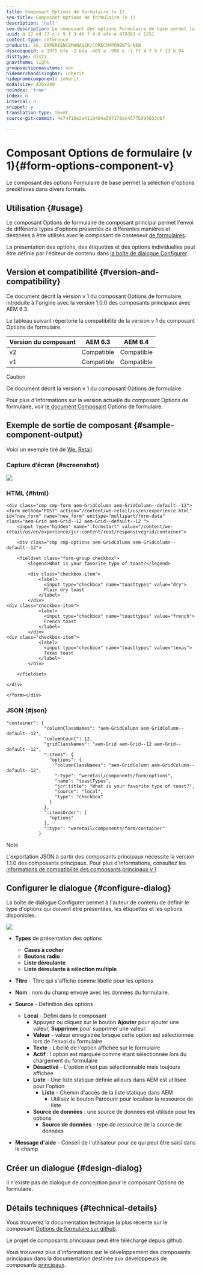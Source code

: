 ```yaml
---
title: Composant Options de formulaire (v 1)
seo-title: Composant Options de formulaire (v 1)
description: 'null'
seo-description: Le composant des options Formulaire de base permet la sélection d'options prédéfinies dans divers formats.
uuid: a 22 ed 77 c-c 9 f 3-46 f 4-8 afe-e 478383 c 1251
content-type: référence
products: SG_ EXPERIENCEMANAGER/CORECOMPONENTS-NEW
discoiquuid: e 1975 bfe -2 bda -409 a -998 e -1 ff 4 f 9 f 23 b 94
disttype: dist5
gnavtheme: light
groupsectionnavitems: non
hidemerchandisingbar: inherit
hidepromocomponent: inherit
modalsize: 426x240
noindex: 'true'
index: n
internal: n
snippet: y
translation-type: tm+mt
source-git-commit: 4e74f10e2a4119484a597178dc4577b399833dbf

---
```



# Composant Options de formulaire (v 1){#form-options-component-v}

Le composant des options Formulaire de base permet la sélection d&#39;options prédéfinies dans divers formats.

## Utilisation {#usage}

Le composant Options de formulaire de composant principal permet l&#39;envoi de différents types d&#39;options présentés de différentes manières et destinées à être utilisés avec le composant de conteneur [de formulaires](form-container.md).

La présentation des options, des étiquettes et des options individuelles peut être définie par l&#39;éditeur de contenu dans [la boîte de dialogue Configurer](form-options-v1.md#main-pars_title).

## Version et compatibilité {#version-and-compatibility}

Ce document décrit la version v 1 du composant Options de formulaire, introduite à l&#39;origine avec la version 1.0.0 des composants principaux avec AEM 6.3.

Le tableau suivant répertorie la compatibilité de la version v 1 du composant Options de formulaire.

| Version du composant | AEM 6.3 | AEM 6.4 |
|--- |--- |--- |
| v2 | Compatible | Compatible |
| v1 | Compatible | Compatible |

>[!CAUTION]
>
>Ce document décrit la version v 1 du composant Options de formulaire.
>
>Pour plus d&#39;informations sur la version actuelle du composant Options de formulaire, voir [le document Composant](form-options.md) Options de formulaire.

## Exemple de sortie de composant {#sample-component-output}

Voici un exemple tiré de [We. Retail](https://helpx.adobe.com/experience-manager/6-4/sites/developing/using/we-retail.html).

### Capture d’écran {#screenshot}

![](assets/chlimage_1-89.png)

### HTML {#html}

```
<div class="cmp cmp-form aem-GridColumn aem-GridColumn--default--12">
<form method="POST" action="/content/we-retail/us/en/experience.html" id="new_form" name="new_form" enctype="multipart/form-data" class="aem-Grid aem-Grid--12 aem-Grid--default--12 ">
    <input type="hidden" name=":formstart" value="/content/we-retail/us/en/experience/jcr:content/root/responsivegrid/container">
    
    <div class="cmp cmp-options aem-GridColumn aem-GridColumn--default--12">

    <fieldset class="form-group checkbox">
        <legend>What is your favorite type of toast?</legend>
        
        <div class="checkbox-item">
            <label>
              <input type="checkbox" name="toasttypes" value="dry">
              Plain dry toast
            </label>
        </div>
<div class="checkbox-item">
            <label>
              <input type="checkbox" name="toasttypes" value="french">
              French toast
            </label>
        </div>
<div class="checkbox-item">
            <label>
              <input type="checkbox" name="toasttypes" value="texas">
              Texas toast
            </label>
        </div>

    </fieldset>
    
</div>
    
</form></div>
```

### JSON {#json}

```
"container": {
              "columnClassNames": "aem-GridColumn aem-GridColumn--default--12",
              "columnCount": 12,
              "gridClassNames": "aem-Grid aem-Grid--12 aem-Grid--default--12",
              ":items": {
                "options": {
                  "columnClassNames": "aem-GridColumn aem-GridColumn--default--12",
                  ":type": "weretail/components/form/options",
                  "name": "toastTypes",
                  "jcr:title": "What is your favorite type of toast?",
                  "source": "local",
                  "type": "checkbox"
                }
              },
              ":itemsOrder": [
                "options"
              ],
              ":type": "weretail/components/form/container"
            }
```

>[!NOTE]
>
>L&#39;exportation JSON à partir des composants principaux nécessite la version 1.1.0 des composants principaux. Pour plus d&#39;informations, consultez les [informations de compatibilité des composants principaux v 1](versions.md#main-pars_title_236368006) .

## Configurer le dialogue {#configure-dialog}

La boîte de dialogue Configurer permet à l&#39;auteur de contenu de définir le type d&#39;options qui doivent être présentées, les étiquettes et les options disponibles.

![](assets/chlimage_1-90.png)

* **Types**
de présentation des options

   * **Cases à cocher**
   * **Boutons radio**
   * **Liste déroulante**
   * **Liste déroulante à sélection multiple**

* **Titre** - Titre qui s&#39;affiche comme libellé pour les options
* **Nom** : nom du champ envoyé avec les données du formulaire.
* **Source** - Définition des options

   * **Local** - Défini dans le composant
      * Appuyez ou cliquez sur le bouton **Ajouter** pour ajouter une valeur, **Supprimer** pour supprimer une valeur.
      * **Valeur** - valeur enregistrée lorsque cette option est sélectionnée lors de l&#39;envoi du formulaire
      * **Texte** - Libellé de l&#39;option affichée sur le formulaire
      * **Actif** : l&#39;option est marquée comme étant sélectionnée lors du chargement du formulaire
      * **Désactivé** - L&#39;option n&#39;est pas sélectionnable mais toujours affichée
      * **Liste** - Une liste statique définie ailleurs dans AEM est utilisée pour l&#39;option
         * **Liste** - Chemin d&#39;accès de la liste statique dans AEM
            * Utilisez le bouton Parcourir pour localiser la ressource de liste
      * **Source de données** : une source de données est utilisée pour les options
         * **Source de données** - type de ressource de la source de données
* **Message d&#39;aide** - Conseil de l&#39;utilisateur pour ce qui peut être saisi dans le champ

## Créer un dialogue {#design-dialog}

Il n&#39;existe pas de dialogue de conception pour le composant Options de formulaire.

## Détails techniques {#technical-details}

Vous trouverez la documentation technique la plus récente sur le composant [Options de formulaire sur github](https://github.com/adobe/aem-core-wcm-components/tree/master/content/src/content/jcr_root/apps/core/wcm/components/form/options/v1/options).

Le projet de composants principaux peut être téléchargé depuis github.

Vous trouverez plus d&#39;informations sur le développement des composants principaux dans la documentation destinée aux développeurs de composants [principaux](developing.md).
